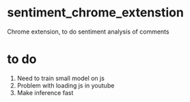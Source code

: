 # sentiment_chrome_extenstion
Chrome extension, to do sentiment analysis of comments


# to do 
1. Need to train small model on js
2. Problem with loading js in youtube
3. Make inference fast
